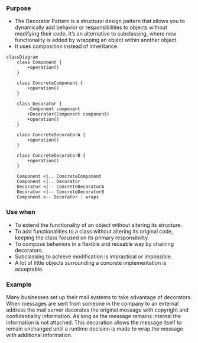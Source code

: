 
### Purpose

- The Decorator Pattern is a structural design pattern that allows you to dynamically add behavior or responsibilities to objects without modifying their code. It’s an alternative to subclassing, where new functionality is added by wrapping an object within another object.
- It uses composition instead of inheritance.

```mermaid
classDiagram
    class Component {
        +operation()
    }

    class ConcreteComponent {
        +operation()
    }

    class Decorator {
        -Component component
        +Decorator(Component component)
        +operation()
    }

    class ConcreteDecoratorA {
        +operation()
    }

    class ConcreteDecoratorB {
        +operation()
    }

    Component <|.. ConcreteComponent
    Component <|.. Decorator
    Decorator <|-- ConcreteDecoratorA
    Decorator <|-- ConcreteDecoratorB
    Component o-- Decorator : wraps

```


### Use when

- To extend the functionality of an object without altering its structure.
- To add functionalities to a class without altering its original code, keeping the class focused on its primary responsibility.
- To compose behaviors in a flexible and reusable way by chaining decorators.
- Subclassing to achieve modification is impractical or impossible.
- A lot of little objects surrounding a concrete implementation is acceptable.

### Example


Many businesses set up their mail systems to take advantage of decorators. When messages are sent from someone in the company to an external address the mail server decorates the original message with copyright and confidentiality information. As long as the message remains internal the information is not attached. This decoration allows the message itself to remain unchanged until a runtime decision is made to wrap the message with additional information.

